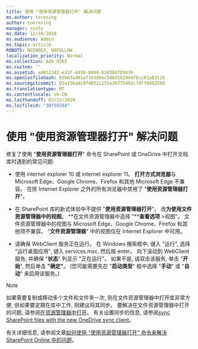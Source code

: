```yaml
---
title: 使用 "使用资源管理器打开" 解决问题
ms.author: toresing
author: tomresing
manager: scotv
ms.date: 12/10/2018
ms.audience: Admin
ms.topic: article
ROBOTS: NOINDEX, NOFOLLOW
localization_priority: Normal
ms.collection: Adm_O365
ms.custom: ''
ms.assetid: ed852342-e33f-4450-8400-63d30df09476
ms.openlocfilehash: 03bb3ad01a716390ec50845b29ddf6cc81a83116
ms.sourcegitcommit: 03a156a9c9740521155a30775492c7dff0982588
ms.translationtype: MT
ms.contentlocale: zh-CN
ms.lasthandoff: 03/22/2019
ms.locfileid: "30759284"
---
```

# <a name="fix-problems-with-open-with-explorer"></a>使用 "使用资源管理器打开" 解决问题

修复了使用 "**使用资源管理器打开**" 命令在 SharePoint 或 OneDrive 中打开文档库时遇到的常见问题: 
  
- 使用 internet explorer 10 或 internet explorer 11。 **打开方式浏览器**与 Microsoft Edge、Google Chrome、Firefox 和其他 Microsoft Edge 不兼容。 在除 Internet Explorer 之外的所有浏览器中禁用了 "**使用资源管理器打开**"。 
    
- 在 SharePoint 库的新式体验中不提供 "**使用资源管理器打开**"。 改**为使用文件资源管理器中的视图**。 **在文件资源管理器中选择 "****查看选项** \>视图"。 文件资源管理器中的视图与 Microsoft Edge、Google Chrome、Firefox 和其他项不兼容。 "**文件资源管理器**" 中的视图仅在 Internet Explorer 中可用。 
    
- 请确保 WebClient 服务正在运行。 在 Windows 搜索框中, 键入 "运行", 选择 "运行桌面应用", 键入 services.msc, 然后按 enter。 向下滚动到 WebClient 服务, 并确保 "**状态**" 列显示 "正在运行"。 如果不是, 请双击该服务, 单击 "**开始**", 然后单击 **"确定"**。 (您可能需要先在 "**启动类型**" 框中选择 "**手动**" 或 "**自动**" 来启用该服务。) 
    
> [!NOTE]
> 如果需要复制或移动多个文件和文件夹一次, 则在文件资源管理器中打开库非常方便, 但如果要定期在库中工作, 则建议将其同步。 要解决在文件资源管理器中打开的问题, 请参阅[在资源管理器中打开](https://go.microsoft.com/fwlink/?linkid=871665)。 有关设置同步的信息, 请参阅[sync SharePoint files with the new OneDrive sync client](https://go.microsoft.com/fwlink/?linkid=871666)。
  
有关详细信息, 请参阅文章[如何使用 "使用资源管理器打开" 命令来解决 SharePoint Online 中的问题](https://support.office.com/article/How-to-use-the-Open-with-Explorer-command-to-troubleshoot-issues-in-SharePoint-Online-87155331-0c92-4224-a4c1-da5c21c4ade4)。 
  

